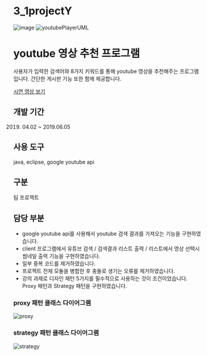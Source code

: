 # 3_1projectY

![image](https://user-images.githubusercontent.com/56015030/95088099-7a4aaf80-075d-11eb-8420-d4c28ce5e696.png)
![youtubePlayerUML](https://user-images.githubusercontent.com/56015030/95088878-74090300-075e-11eb-8975-588320ade096.gif)

# youtube 영상 추천 프로그램 
사용자가 입력한 검색어와 8가지 키워드를 통해 youtube 영상을 추천해주는 프로그램입니다. 
간단한 게시판 기능 또한 함께 제공합니다. 

[시연 영상 보기](https://youtu.be/xRQ2ePxqJCs)

## 개발 기간
2019. 04.02 ~ 2019.06.05

## 사용 도구 
java, eclipse, google youtube api

## 구분 
팀 프로젝트 

## 담당 부분
* google youtube api를 사용해서 youtube 검색 결과를 가져오는 기능을 구현하였습니다.
* client 프로그램에서 유튜브 검색 / 검색결과 리스트 출력 / 리스트에서 영상 선택시 썸네일 출력 기능을 구현하였습니다.
* 일부 중복 코드를 제거하였습니다.
* 프로젝트 전체 모듈을 병합한 후 충돌로 생기는 오류를 제거하였습니다.
* 강의 과제로 디자인 패턴 5가지를 필수적으로 사용하는 것이 조건이었습니다. Proxy 패턴과 Strategy 패턴을 구현하였습니다. 

### proxy 패턴 클래스 다이어그램
![proxy](https://user-images.githubusercontent.com/56015030/95089434-1aed9f00-075f-11eb-9dd1-e9d587619d0f.gif)

### strategy 패턴 클래스 다이어그램 
![strategy](https://user-images.githubusercontent.com/56015030/95089502-2e990580-075f-11eb-9f93-ce7f0e2808e6.gif)

